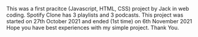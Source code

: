This was a first pracitce (Javascript, HTML, CSS) project by Jack in web coding.
Spotify Clone has 3 playlists and 3 podcasts.
This project was started on 27th October 2021 and ended (1st time) on 6th November 2021
Hope you have best experiences with my simple project.
Thank You.
